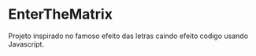 # EnterTheMatrix
Projeto inspirado no famoso efeito das letras caindo efeito codigo usando Javascript.
